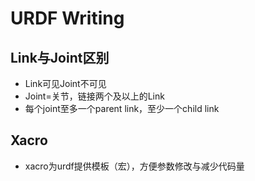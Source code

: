 # URDF Writing

## Link与Joint区别

- Link可见Joint不可见
- Joint=关节，链接两个及以上的Link
- 每个joint至多一个parent link，至少一个child link

## Xacro

- xacro为urdf提供模板（宏），方便参数修改与减少代码量
